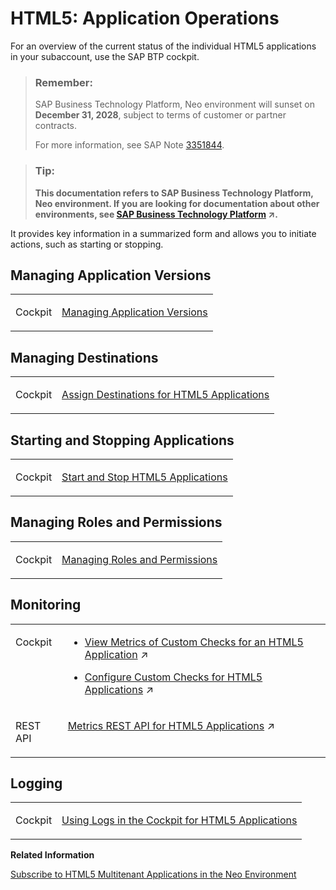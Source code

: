 <!-- loioef21fb17db5b4d029e7bb08897ae8c60 -->

# HTML5: Application Operations

For an overview of the current status of the individual HTML5 applications in your subaccount, use the SAP BTP cockpit.

> ### Remember:  
> SAP Business Technology Platform, Neo environment will sunset on **December 31, 2028**, subject to terms of customer or partner contracts.
> 
> For more information, see SAP Note [3351844](https://me.sap.com/notes/3351844).

> ### Tip:  
> **This documentation refers to SAP Business Technology Platform, Neo environment. If you are looking for documentation about other environments, see [SAP Business Technology Platform](https://help.sap.com/viewer/65de2977205c403bbc107264b8eccf4b/Cloud/en-US/6a2c1ab5a31b4ed9a2ce17a5329e1dd8.html "SAP Business Technology Platform (SAP BTP) is an integrated offering comprised of four technology portfolios: database and data management, application development and integration, analytics, and intelligent technologies. The platform offers users the ability to turn data into business value, compose end-to-end business processes, and build and extend SAP applications quickly.") :arrow_upper_right:.**

It provides key information in a summarized form and allows you to initiate actions, such as starting or stopping.



<a name="loioef21fb17db5b4d029e7bb08897ae8c60__manage_versions"/>

## Managing Application Versions


<table>
<tr>
<td valign="top">

Cockpit

</td>
<td valign="top">

[Managing Application Versions](managing-application-versions-98a0178.md) 

</td>
</tr>
</table>



<a name="loioef21fb17db5b4d029e7bb08897ae8c60__manage_destinations"/>

## Managing Destinations


<table>
<tr>
<td valign="top">

Cockpit

</td>
<td valign="top">

[Assign Destinations for HTML5 Applications](assign-destinations-for-html5-applications-bec79c9.md) 

</td>
</tr>
</table>



<a name="loioef21fb17db5b4d029e7bb08897ae8c60__start_stop"/>

## Starting and Stopping Applications


<table>
<tr>
<td valign="top">

Cockpit

</td>
<td valign="top">

[Start and Stop HTML5 Applications](start-and-stop-html5-applications-a9d313d.md) 

</td>
</tr>
</table>



<a name="loioef21fb17db5b4d029e7bb08897ae8c60__roles_permissions"/>

## Managing Roles and Permissions


<table>
<tr>
<td valign="top">

Cockpit

</td>
<td valign="top">

[Managing Roles and Permissions](managing-roles-and-permissions-d128e67.md) 

</td>
</tr>
</table>



<a name="loioef21fb17db5b4d029e7bb08897ae8c60__monitoring"/>

## Monitoring


<table>
<tr>
<td valign="top">

Cockpit

</td>
<td valign="top">

-   [View Metrics of Custom Checks for an HTML5 Application](https://help.sap.com/viewer/64f7d2b06c6b40a9b3097860c5930641/Cloud/en-US/947abf179a6c4ea6a367844b15c6dfb0.html "In the cockpit, you can view the current state and metrics of a selected application. You can also view the metrics history for an application to examine performance trends over a different period of time, or to investigate any problems with it that may arise.") :arrow_upper_right:

-   [Configure Custom Checks for HTML5 Applications](https://help.sap.com/viewer/64f7d2b06c6b40a9b3097860c5930641/Cloud/en-US/5de70ab60e5c4cc89749b030877ecb3d.html "Configure custom checks to monitor your application. As a result, in the SAP BTP cockpit you can view the current state and metrics of the configured checks or their metrics history.") :arrow_upper_right:




</td>
</tr>
<tr>
<td valign="top">

REST API

</td>
<td valign="top">

[Metrics REST API for HTML5 Applications](https://help.sap.com/viewer/64f7d2b06c6b40a9b3097860c5930641/Cloud/en-US/f62bdfc1fb7c45ccb1255c62d34bf967.html "Use the REST API to get metrics for your HTML5 applications that are running on SAP BTP in the Neo environment.") :arrow_upper_right: 

</td>
</tr>
</table>



<a name="loioef21fb17db5b4d029e7bb08897ae8c60__logging"/>

## Logging


<table>
<tr>
<td valign="top">

Cockpit

</td>
<td valign="top">

[Using Logs in the Cockpit for HTML5 Applications](using-logs-in-the-cockpit-for-html5-applications-9f35886.md) 

</td>
</tr>
</table>

**Related Information**  


[Subscribe to HTML5 Multitenant Applications in the Neo Environment](../22-getting-started-neo/subscribe-to-html5-multitenant-applications-in-the-neo-environment-f16cd5b.md "Manage subscriptions to HTML5 applications by viewing, creating, or removing subscriptions in the cockpit.")


